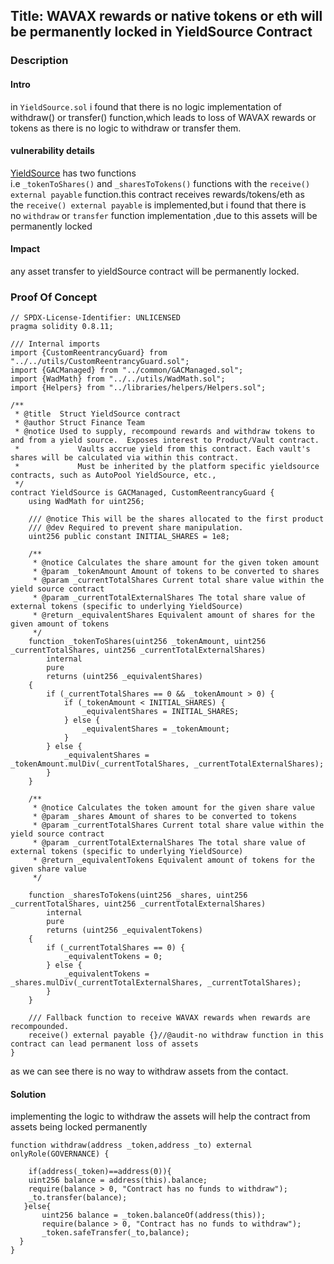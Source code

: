 ## Title: WAVAX rewards or native tokens or eth will be permanently locked in YieldSource Contract

### Description

#### Intro

in `YieldSource.sol` i found that there is no logic implementation of withdraw() or transfer() function,which leads to loss of WAVAX rewards or tokens as there is no logic to withdraw or transfer them.

#### vulnerability details

[YieldSource](https://github.com/struct-defi/struct-contracts/blob/main/contracts/protocol/yield-sources/YieldSource.sol) has two functions i.e `_tokenToShares()` and `_sharesToTokens()` functions with the `receive() external payable` function.this contract receives rewards/tokens/eth as the `receive() external payable` is implemented,but i found that there is no `withdraw` or `transfer` function implementation ,due to this assets will be permanently locked

#### Impact

any asset transfer to yieldSource contract will be permanently locked.

### Proof Of Concept

```
// SPDX-License-Identifier: UNLICENSED
pragma solidity 0.8.11;

/// Internal imports
import {CustomReentrancyGuard} from "../../utils/CustomReentrancyGuard.sol";
import {GACManaged} from "../common/GACManaged.sol";
import {WadMath} from "../../utils/WadMath.sol";
import {Helpers} from "../libraries/helpers/Helpers.sol";

/**
 * @title  Struct YieldSource contract
 * @author Struct Finance Team
 * @notice Used to supply, recompound rewards and withdraw tokens to and from a yield source.  Exposes interest to Product/Vault contract.
 *             Vaults accrue yield from this contract. Each vault's shares will be calculated via within this contract.
 *             Must be inherited by the platform specific yieldsource contracts, such as AutoPool YieldSource, etc.,
 */
contract YieldSource is GACManaged, CustomReentrancyGuard {
    using WadMath for uint256;

    /// @notice This will be the shares allocated to the first product
    /// @dev Required to prevent share manipulation.
    uint256 public constant INITIAL_SHARES = 1e8;

    /**
     * @notice Calculates the share amount for the given token amount
     * @param _tokenAmount Amount of tokens to be converted to shares
     * @param _currentTotalShares Current total share value within the yield source contract
     * @param _currentTotalExternalShares The total share value of external tokens (specific to underlying YieldSource)
     * @return _equivalentShares Equivalent amount of shares for the given amount of tokens
     */
    function _tokenToShares(uint256 _tokenAmount, uint256 _currentTotalShares, uint256 _currentTotalExternalShares)
        internal
        pure
        returns (uint256 _equivalentShares)
    {
        if (_currentTotalShares == 0 && _tokenAmount > 0) {
            if (_tokenAmount < INITIAL_SHARES) {
                _equivalentShares = INITIAL_SHARES;
            } else {
                _equivalentShares = _tokenAmount;
            }
        } else {
            _equivalentShares = _tokenAmount.mulDiv(_currentTotalShares, _currentTotalExternalShares);
        }
    }

    /**
     * @notice Calculates the token amount for the given share value
     * @param _shares Amount of shares to be converted to tokens
     * @param _currentTotalShares Current total share value within the yield source contract
     * @param _currentTotalExternalShares The total share value of external tokens (specific to underlying YieldSource)
     * @return _equivalentTokens Equivalent amount of tokens for the given share value
     */

    function _sharesToTokens(uint256 _shares, uint256 _currentTotalShares, uint256 _currentTotalExternalShares)
        internal
        pure
        returns (uint256 _equivalentTokens)
    {
        if (_currentTotalShares == 0) {
            _equivalentTokens = 0;
        } else {
            _equivalentTokens = _shares.mulDiv(_currentTotalExternalShares, _currentTotalShares);
        }
    }

    /// Fallback function to receive WAVAX rewards when rewards are recompounded.
    receive() external payable {}//@audit-no withdraw function in this contract can lead permanent loss of assets
}

```

as we can see there is no way to withdraw assets from the contact.

#### Solution

implementing the logic to withdraw the assets will help the contract from assets being locked permanently

```
function withdraw(address _token,address _to) external onlyRole(GOVERNANCE) {

    if(address(_token)==address(0)){
    uint256 balance = address(this).balance;
    require(balance > 0, "Contract has no funds to withdraw");
    _to.transfer(balance);
   }else{
       uint256 balance = _token.balanceOf(address(this));
       require(balance > 0, "Contract has no funds to withdraw");
       _token.safeTransfer(_to,balance);
  }
}
```